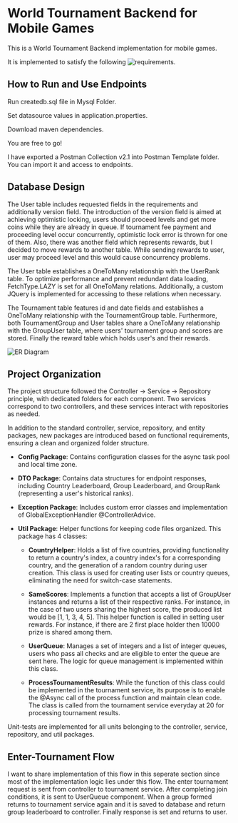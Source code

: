 # World Tournament Backend for Mobile Games

This is a World Tournament Backend implementation for mobile games.

It is implemented to satisfy the following ![requirements]().

## How to Run and Use Endpoints

Run createdb.sql file in Mysql Folder.

Set datasource values in application.properties.

Download maven dependencies.

You are free to go!

I have exported a Postman Collection v2.1 into Postman Template folder. You can import it and access to endpoints.

## Database Design

The User table includes requested fields in the requirements and additionally version field. The introduction of the version field is aimed at achieving optimistic locking, users should proceed levels and get more coins while they are already in queue. If tournament fee payment and proceeding level occur concurrently, optimistic lock error is thrown for one of them. Also, there was another field which represents rewards, but I decided to move rewards to another table. While sending rewards to user, user may proceed level and this would cause concurrency problems.

The User table establishes a OneToMany relationship with the UserRank table. To optimize performance and prevent redundant data loading, FetchType.LAZY is set for all OneToMany relations. Additionally, a custom JQuery is implemented for accessing to these relations when necessary.

The Tournament table features id and date fields and establishes a OneToMany relationship with the TournamentGroup table. Furthermore, both TournamentGroup and User tables share a OneToMany relationship with the GroupUser table, where users' tournament group and scores are stored. Finally the reward table which holds user's and their rewards.

![ER Diagram](https://github.com/gecemavisioa/multi/assets/73769340/8fade299-1d19-4225-a88b-fd628c1032df)

## Project Organization

The project structure followed the Controller -> Service -> Repository principle, with dedicated folders for each component. Two services correspond to two controllers, and these services interact with repositories as needed.

In addition to the standard controller, service, repository, and entity packages, new packages are introduced based on functional requirements, ensuring a clean and organized folder structure.

- **Config Package**: Contains configuration classes for the async task pool and local time zone.

- **DTO Package**: Contains data structures for endpoint responses, including Country Leaderboard, Group Leaderboard, and GroupRank (representing a user's historical ranks).

- **Exception Package**: Includes custom error classes and implementation of GlobalExceptionHandler @ControllerAdvice.

- **Util Package**: Helper functions for keeping code files organized. This package has 4 classes:

  - **CountryHelper**: Holds a list of five countries, providing functionality to return a country's index, a country index's for a corresponding country, and the generation of a random country during user creation. This class is used for creating user lists or country queues, eliminating the need for switch-case statements.

  - **SameScores**: Implements a function that accepts a list of GroupUser instances and returns a list of their respective ranks. For instance, in the case of two users sharing the highest score, the produced list would be [1, 1, 3, 4, 5]. This helper function is called in setting user rewards. For instance, if there are 2 first place holder then 10000 prize is shared among them.

  - **UserQueue**: Manages a set of integers and a list of integer queues, users who pass all checks and are eligible to enter the queue are sent here. The logic for queue management is implemented within this class.

  - **ProcessTournamentResults**: While the function of this class could be implemented in the tournament service, its purpose is to enable the @Async call of the process function and maintain clean code. The class is called from the tournament service everyday at 20 for processing tournament results.

Unit-tests are implemented for all units belonging to the controller, service, repository, and util packages.

## Enter-Tournament Flow

I want to share implementation of this flow in this seperate section since most of the implementation logic lies under this flow. The enter tournament request is sent from controller to tournament service. After completing join conditions, it is sent to UserQueue component. When a group formed returns to tournament service again and it is saved to database and return group leaderboard to controller. Finally response is set and returns to user.
